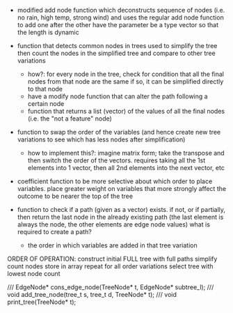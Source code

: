 - modified add node function which deconstructs sequence of nodes (i.e. no rain, high temp, strong wind) and uses the regular add node function to add one after the other
have the parameter be a type vector so that the length is dynamic

- function that detects common nodes in trees
used to simplify the tree
then count the nodes in the simplified tree and compare to other tree variations
    - how?:
    for every node in the tree, check for condition that all the final nodes from that node are the same
    if so, it can be simplified directly to that node
    - have a modify node function that can alter the path following a certain node
    - function that returns a list (vector) of the values of all the final nodes (i.e. the "not a feature" node)

- function to swap the order of the variables (and hence create new tree variations to see which has less nodes after simplification)
    - how to implement this?:
    imagine matrix form; take the transpose and then switch the order of the vectors.
    requires taking all the 1st elements into 1 vector, then all 2nd elements into the next vector, etc

- coefficient function to be more selective about which order to place variables. place greater weight on variables that more strongly affect the outcome to be nearer the top of the tree

- function to check if a path (given as a vector<string>) exists. if not, or if partially, then return the last node in the already existing path (the last element is always the node, the other elements are edge node values)
    what is required to create a path?
    - the order in which variables are added in that tree variation


ORDER OF OPERATION:
construct initial FULL tree with full paths
simplify
count nodes
store in array
repeat for all order variations
select tree with lowest node count

/// EdgeNode* cons_edge_node(TreeNode* t, EdgeNode* subtree_l);
/// void add_tree_node(tree_t s, tree_t d, TreeNode* t);
/// void print_tree(TreeNode* t);
